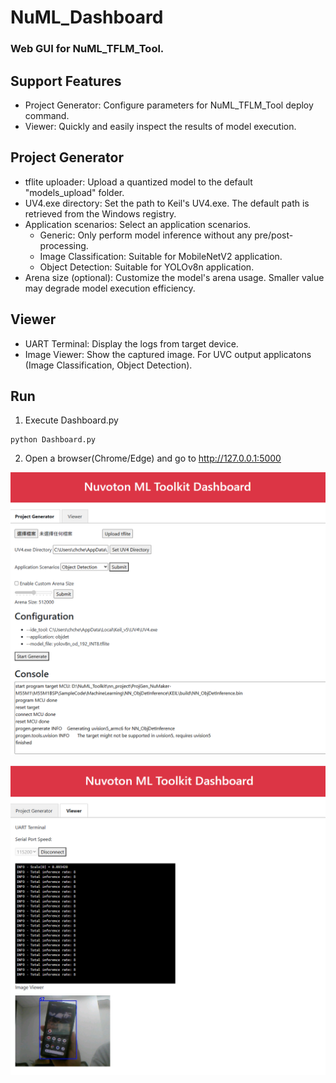 NuML_Dashboard
===
### Web GUI for NuML_TFLM_Tool.
## Support Features
* Project Generator: Configure parameters for NuML_TFLM_Tool deploy command. 
* Viewer: Quickly and easily inspect the results of model execution.
## Project Generator
* tflite uploader: Upload a quantized model to the default "models_upload" folder.
* UV4.exe directory: Set the path to Keil's UV4.exe. The default path is retrieved from the Windows registry.
* Application scenarios: Select an application scenarios.  
    * Generic: Only perform model inference without any pre/post-processing.
    * Image Classification: Suitable for MobileNetV2 application.
    * Object Detection: Suitable for YOLOv8n application.
* Arena size (optional): Customize the model's arena usage. Smaller value may degrade model execution efficiency.
## Viewer
* UART Terminal: Display the logs from target device.
* Image Viewer: Show the captured image. For UVC output applicatons (Image Classification, Object Detection).
## Run
1. Execute Dashboard.py
~~~
python Dashboard.py
~~~
2. Open a browser(Chrome/Edge) and go to http://127.0.0.1:5000

![Project Generator](picture/project_generator.png)
  
![Viewer](picture/viewer.png)  
